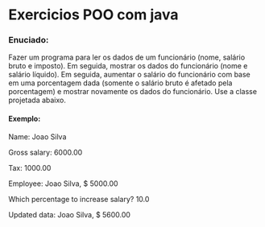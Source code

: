 # Exercicios POO com java

### Enuciado:
Fazer um programa para ler os dados de um funcionário (nome, salário bruto e imposto). 
Em seguida, mostrar os dados do funcionário (nome e salário líquido). 
Em seguida, aumentar o salário do funcionário com base em uma porcentagem dada (somente o salário bruto é 
afetado pela porcentagem) e mostrar novamente os dados do funcionário. 
Use a classe projetada abaixo.

#### Exemplo:

Name: Joao Silva

Gross salary: 6000.00

Tax: 1000.00

Employee: Joao Silva, $ 5000.00

Which percentage to increase salary? 10.0

Updated data: Joao Silva, $ 5600.00
